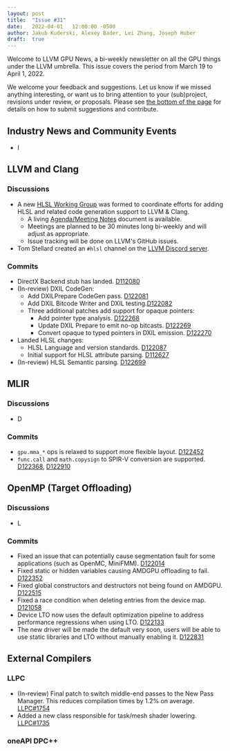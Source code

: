 ```yaml
---
layout: post
title:  "Issue #31"
date:   2022-04-01   12:00:00 -0500
author: Jakub Kuderski, Alexey Bader, Lei Zhang, Joseph Huber
draft:  true
---
```


Welcome to LLVM GPU News, a bi-weekly newsletter on all the GPU things under the LLVM umbrella.
This issue covers the period from March 19 to April 1, 2022.

We welcome your feedback and suggestions. Let us know if we missed anything interesting, or want us to bring attention to your (sub)project, revisions under review, or proposals. Please see [the bottom of the page](https://llvm-gpu-news.github.io/about/) for details on how to submit suggestions and contribute.


## Industry News and Community Events

*  I


##  LLVM and Clang

### Discussions

* A new [HLSL Working Group](https://discourse.llvm.org/t/hlsl-working-group/61279/) was formed to coordinate efforts for adding HLSL and related code generation support to LLVM & Clang.
  * A living [Agenda/Meeting Notes](https://docs.google.com/document/d/1RvDN615hd9dJEBg4QqTG3emgB-1UWXQG2q2bZbdUTTo/edit?usp=sharing) document is available.
  * Meetings are planned to be 30 minutes long bi-weekly and will adjust as appropriate.
  * Issue tracking will be done on LLVM's GitHub issues.
* Tom Stellard created an `#hlsl` channel on the [LLVM Discord server](https://discord.gg/xS7Z362).

### Commits

* DirectX Backend stub has landed. [D112080](https://reviews.llvm.org/D122080)
* (In-review) DXIL CodeGen:
  * Add DXILPrepare CodeGen pass. [D122081](https://reviews.llvm.org/D122081)
  * Add DXIL Bitcode Writer and DXIL testing.[D122082](https://reviews.llvm.org/D122082)
  * Three additional patches add support for opaque pointers:
    * Add pointer type analysis. [D122268](https://reviews.llvm.org/D122268)
    * Update DXIL Prepare to emit no-op bitcasts. [D122269](https://reviews.llvm.org/D122269)
    * Convert opaque to typed pointers in DXIL emission. [D122270](https://reviews.llvm.org/D122270)
* Landed HLSL changes:
  * HLSL Language and version standards. [D122087](https://reviews.llvm.org/D122087)
  * Initial support for HLSL attribute parsing. [D112627](https://reviews.llvm.org/D122627)
* (In-review) HLSL Semantic parsing. [D122699](https://reviews.llvm.org/D122699)


## MLIR

### Discussions

* D

### Commits

* `gpu.mma_*` ops is relaxed to support more flexible layout. [D122452](https://reviews.llvm.org/D122452)
* `func.call` and `math.copysign` to SPIR-V conversion are supported. [D122368](https://reviews.llvm.org/D122368), [D122910](https://reviews.llvm.org/D122910)


## OpenMP (Target Offloading)

### Discussions

*  L

### Commits

* Fixed an issue that can potentially cause segmentation fault for some applications (such as OpenMC, MiniFMM). [D122014](https://reviews.llvm.org/D122014)
* Fixed static or hidden variables causing AMDGPU offloading to fail. [D122352](https://reviews.llvm.org/D122352)
* Fixed global constructors and destructors not being found on AMDGPU. [D122515](https://reviews.llvm.org/D122515)
* Fixed a race condition when deleting entries from the device map. [D121058](https://reviews.llvm.org/D121058)
* Device LTO now uses the default optimization pipeline to address performance regressions when using LTO. [D122133](https://reviews.llvm.org/D122133)
* The new driver will be made the default very soon, users will be able to use static libraries and LTO without manually enabling it. [D122831](https://reviews.llvm.org/D122831)


## External Compilers

### LLPC

* (In-review) Final patch to switch middle-end passes to the New Pass Manager. This reduces compilation times by 1.2% on 
average. [LLPC#1754](https://github.com/GPUOpen-Drivers/llpc/pull/1754)
* Added a new class responsible for task/mesh shader lowering. [LLPC#1735](https://github.com/GPUOpen-Drivers/llpc/pull/1735)

### oneAPI DPC++
